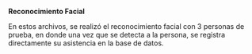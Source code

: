 **Reconocimiento Facial**

En estos archivos, se realizó el reconocimiento facial con 3 personas de prueba, en donde una vez que se detecta a la persona, se registra directamente su asistencia en la base de datos.  
